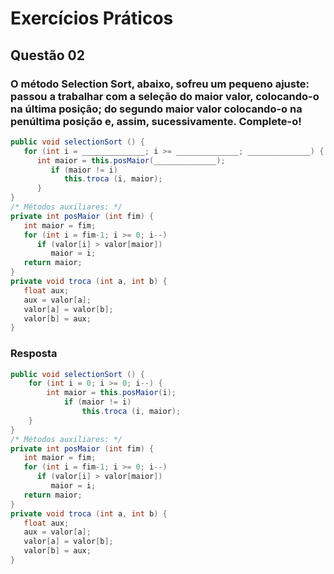 # Exercícios Práticos
## Questão 02

### O método Selection Sort, abaixo, sofreu um pequeno ajuste: passou a trabalhar com a seleção do maior valor, colocando-o na última posição; do segundo maior valor colocando-o na penúltima posição e, assim, sucessivamente. Complete-o!


```java
public void selectionSort () {
   for (int i = ______________; i >= ______________; ______________) {
      int maior = this.posMaior(______________);
         if (maior != i) 
            this.troca (i, maior);
      }
}
/* Métodos auxiliares: */
private int posMaior (int fim) {
   int maior = fim;
   for (int i = fim-1; i >= 0; i--)
      if (valor[i] > valor[maior])
         maior = i;
   return maior;
}
private void troca (int a, int b) {
   float aux;
   aux = valor[a];
   valor[a] = valor[b];
   valor[b] = aux;
}
```

### Resposta

```java
public void selectionSort () {
    for (int i = 0; i >= 0; i--) {
        int maior = this.posMaior(i);
            if (maior != i) 
                this.troca (i, maior);
    }
}
/* Métodos auxiliares: */
private int posMaior (int fim) {
   int maior = fim;
   for (int i = fim-1; i >= 0; i--)
      if (valor[i] > valor[maior])
         maior = i;
   return maior;
}
private void troca (int a, int b) {
   float aux;
   aux = valor[a];
   valor[a] = valor[b];
   valor[b] = aux;
}
```
